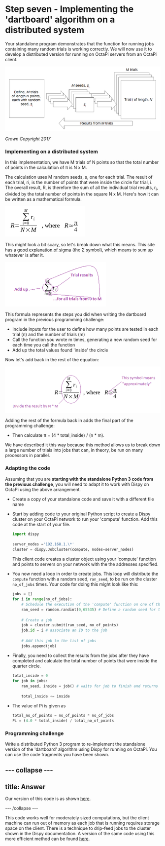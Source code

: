 # Step seven - Implementing the 'dartboard' algorithm on a distributed system

Your standalone program demonstrates that the function for running jobs containing many random trials is working correctly. We will now use it to develop a distributed version for running on OctaPi servers from an OctaPi client.

  ![Representation of Monte Carlo method comprising M trials of length N, each with a random seed, si](images/m-trials-of-n-points.png)

  _Crown Copyright 2017_

### Implementing on a distributed system

In this implementation, we have M trials of N points so that the total number of points in the calculation of π is N x M.

The calculation uses M random seeds, s, one for each trial. The result of each trial, ri, is the number of points that were inside the circle for trial, i. The overall result, R, is therefore the sum of all the individual trial results, r<sub>i</sub>, divided by the total number of points in the square N x M. Here's how it can be written as a mathematical formula.

  !["dartboard" calculation](images/dartboard-calculation.png)

This might look a bit scary, so let's break down what this means. This site has a [good explanation of sigma](https://www.mathsisfun.com/algebra/sigma-notation.html) (the Σ symbol), which means to sum up whatever is after it.

  ![How the sigma works](images/dartboard-calculation1.png)

 This formula represents the steps you did when writing the dartboard program in the previous programming challenge:
 - Include inputs for the user to define how many points are tested in each trial (n) and the number of trials (m)
 - Call the function you wrote m times, generating a new random seed for each time you call the function
 - Add up the total values found 'inside' the circle

Now let's add back in the rest of the equation:

  ![Final equation](images/dartboard-calculation2.png)

Adding the rest of the formula back in adds the final part of the programming challenge:
 - Then calculate π = (4 * total_inside) / (n * m).

We have described it this way because this method allows us to break down a large number of trials into jobs that can, in theory, be run on many processors in parallel.

### Adapting the code

Assuming that you are **starting with the standalone Python 3 code from the previous challenge**, you will need to adapt it to work with Dispy on OctaPi using the above arrangement.

- Create a copy of your standalone code and save it with a different file name

- Start by adding code to your original Python script to create a Dispy cluster on your OctaPi network to run your 'compute' function. Add this code at the start of your file.

    ```python
    import dispy

    server_nodes ='192.168.1.\*'
    cluster = dispy.JobCluster(compute, nodes=server_nodes)
    ```

    This client code creates a cluster object using your 'compute' function and points to servers on your network with the the addresses specified.

- You now need a loop in order to create jobs. This loop will distribute the `compute` function with a random seed, `ran_seed`, to be run on the cluster `no_of_jobs` times. Your code for doing this might look like this:

    ```python
    jobs = []
    for i in range(no_of_jobs):
        # Schedule the execution of the 'compute' function on one of the OctaPi nodes
        ran_seed = random.randint(0,65535) # Define a random seed for this job

        # Create a job
        job = cluster.submit(ran_seed, no_of_points)
        job.id = i # associate an ID to the job

        # Add this job to the list of jobs
        jobs.append(job)
    ```

- Finally, you need to collect the results from the jobs after they have completed and calculate the total number of points that were inside the quarter circle.

    ```python
    total_inside = 0
    for job in jobs:
        ran_seed, inside = job() # waits for job to finish and returns results

        total_inside += inside
    ```

- The value of Pi is given as

    ```python
    total_no_of_points = no_of_points * no_of_jobs
    Pi = (4.0 * total_inside) / total_no_of_points
    ```

### Programming challenge
Write a distributed Python 3 program to re-implement the standalone version of the 'dartboard' algorithm using Dispy for running on OctaPi. You can use the code fragments you have been shown.

--- collapse ---
---
title: Answer
---

Our version of this code is as shown [here](resources/compute_pi_canonical.py).

--- /collapse ---

This code works well for moderately sized computations, but the client machine can run out of memory as each job that is running requires storage space on the client. There is a technique to drip-feed jobs to the cluster shown in the Dispy documentation. A version of the same code using this more efficient method can be found [here](resources/compute_pi_efficient.py).
